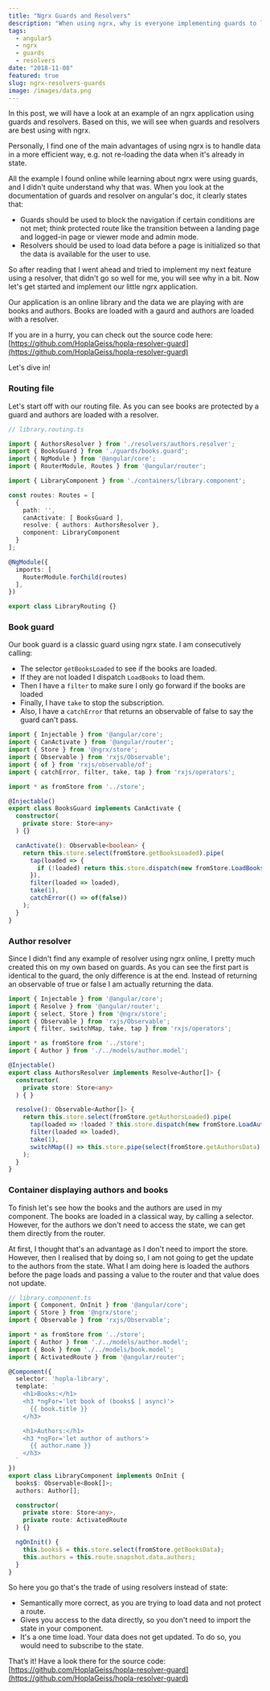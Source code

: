 ```yaml
---
title: "Ngrx Guards and Resolvers"
description: "When using ngrx, why is everyone implementing guards to load data instead of resolvers?"
tags:
  - angular5
  - ngrx
  - guards
  - resolvers
date: "2018-11-08"
featured: true
slug: ngrx-resolvers-guards
image: /images/data.png
---
```


In this post, we will have a look at an example of an ngrx application using guards and resolvers. Based on this, we will see when guards and resolvers are best using with ngrx.

Personally, I find one of the main advantages of using ngrx is to handle data in a more efficient way, e.g. not re-loading the data when it's already in state.

All the example I found online while learning about ngrx were using guards, and I didn't quite understand why that was. When you look at the documentation of guards and resolver on angular's doc, it clearly states that:
-  Guards should be used to block the navigation if certain conditions are not met; think protected route like the transition between a landing page and logged-in page or viewer mode and admin mode.
-  Resolvers should be used to load data before a page is initialized so that the data is available for the user to use.

So after reading that I went ahead and tried to implement my next feature using a resolver, that didn't go so well for me, you will see why in a bit. Now let's get started and implement our little ngrx application.

Our application is an online library and the data we are playing with are books and authors.
Books are loaded with a gaurd and authors are loaded with a resolver.

If you are in a hurry, you can check out the source code here: [https://github.com/HoplaGeiss/hopla-resolver-guard](https://github.com/HoplaGeiss/hopla-resolver-guard)

Let's dive in!

### Routing file

Let's start off with our routing file. As you can see books are protected by a guard and authors are loaded with a resolver.

```typescript
// library.routing.ts

import { AuthorsResolver } from './resolvers/authors.resolver';
import { BooksGuard } from './guards/books.guard';
import { NgModule } from '@angular/core';
import { RouterModule, Routes } from '@angular/router';

import { LibraryComponent } from './containers/library.component';

const routes: Routes = [
  {
    path: '',
    canActivate: [ BooksGuard ],
    resolve: { authors: AuthorsResolver },
    component: LibraryComponent
  }
];

@NgModule({
  imports: [
    RouterModule.forChild(routes)
  ],
})

export class LibraryRouting {}
```

### Book guard

Our book guard is a classic guard using ngrx state. I am consecutively calling:
- The selector `getBooksLoaded` to see if the books are loaded.
- If they are not loaded I dispatch `LoadBooks` to load them.
- Then I have a `filter` to make sure I only go forward if the books are loaded
- Finally, I have `take` to stop the subscription.
- Also, I have a `catchError` that returns an observable of false to say the guard can't pass.

```typescript
import { Injectable } from '@angular/core';
import { CanActivate } from '@angular/router';
import { Store } from '@ngrx/store';
import { Observable } from 'rxjs/Observable';
import { of } from 'rxjs/observable/of';
import { catchError, filter, take, tap } from 'rxjs/operators';

import * as fromStore from '../store';

@Injectable()
export class BooksGuard implements CanActivate {
  constructor(
    private store: Store<any>
  ) {}

  canActivate(): Observable<boolean> {
    return this.store.select(fromStore.getBooksLoaded).pipe(
      tap(loaded => {
        if (!loaded) return this.store.dispatch(new fromStore.LoadBooks());
      }),
      filter(loaded => loaded),
      take(1),
      catchError(() => of(false))
    );
  }
}
```

### Author resolver

Since I didn't find any example of resolver using ngrx online, I pretty much created this on my own based on guards.
As you can see the first part is identical to the guard, the only difference is at the end. Instead of returning an observable of true or false I am actually returning the data.

```typescript
import { Injectable } from '@angular/core';
import { Resolve } from '@angular/router';
import { select, Store } from '@ngrx/store';
import { Observable } from 'rxjs/Observable';
import { filter, switchMap, take, tap } from 'rxjs/operators';

import * as fromStore from '../store';
import { Author } from './../models/author.model';

@Injectable()
export class AuthorsResolver implements Resolve<Author[]> {
  constructor(
    private store: Store<any>
  ) { }

  resolve(): Observable<Author[]> {
    return this.store.select(fromStore.getAuthorsLoaded).pipe(
      tap(loaded => !loaded ? this.store.dispatch(new fromStore.LoadAuthors()) : undefined ),
      filter(loaded => loaded),
      take(1),
      switchMap(() => this.store.pipe(select(fromStore.getAuthorsData), take(1)))
    );
  }
}
```

### Container displaying authors and books

To finish let's see how the books and the authors are used in my component.
The books are loaded in a classical way, by calling a selector.
However, for the authors we don't need to access the state, we can get them directly from the router.

At first, I thought that's an advantage as I don't need to import the store. However, then I realised that by doing so, I am not going to get the update to the authors from the state.
What I am doing here is loaded the authors before the page loads and passing a value to the router and that value does not update.

```typescript
// library.component.ts
import { Component, OnInit } from '@angular/core';
import { Store } from '@ngrx/store';
import { Observable } from 'rxjs/Observable';

import * as fromStore from '../store';
import { Author } from './../models/author.model';
import { Book } from './../models/book.model';
import { ActivatedRoute } from '@angular/router';

@Component({
  selector: 'hopla-library',
  template: `
    <h1>Books:</h1>
    <h3 *ngFor='let book of (books$ | async)'>
      {{ book.title }}
    </h3>

    <h1>Authors:</h1>
    <h3 *ngFor='let author of authors'>
      {{ author.name }}
    </h3>
  `
})
export class LibraryComponent implements OnInit {
  books$: Observable<Book[]>;
  authors: Author[];

  constructor(
    private store: Store<any>,
    private route: ActivatedRoute
  ) {}

  ngOnInit() {
    this.books$ = this.store.select(fromStore.getBooksData);
    this.authors = this.route.snapshot.data.authors;
  }
}
```

So here you go that's the trade of using resolvers instead of state:
- Semantically more correct, as you are trying to load data and not protect a route.
- Gives you access to the data directly, so you don't need to import the state in your component.
- It's a one time load. Your data does not get updated. To do so, you would need to subscribe to the state.

That’s it! Have a look there for the source code: [https://github.com/HoplaGeiss/hopla-resolver-guard](https://github.com/HoplaGeiss/hopla-resolver-guard)

